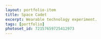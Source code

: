 ```yaml
---
layout: portfolio-item
title: Space Cadet
excerpt: Wearable technology experiment.
tags: [portfolio]
photoset_id: 72157659725412973
---
```

